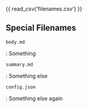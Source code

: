 {{ read_csv('filenames.csv') }}

## Special Filenames

`body.md`

:   Something

`summary.md`

:   Something else

`config.json`

:   Something else again